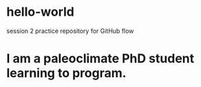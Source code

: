 # hello-world
session 2 practice repository for GitHub flow
# I am a paleoclimate PhD student learning to program.
